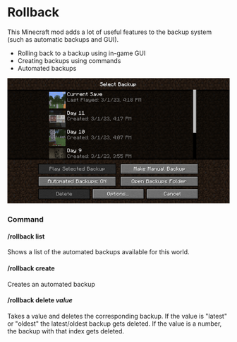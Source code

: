 # Rollback
This Minecraft mod adds a lot of useful features to the backup system (such as automatic backups and GUI).
- Rolling back to a backup using in-game GUI
- Creating backups using commands
- Automated backups

![Rollback Screen](https://raw.githubusercontent.com/MehradN/Rollback/master/screenshots/RollbackScreen.png)

### Command
#### /rollback list
Shows a list of the automated backups available for this world.
#### /rollback create
Creates an automated backup
#### /rollback delete *value*
Takes a value and deletes the corresponding backup. If the value is "latest" or "oldest" the latest/oldest backup gets deleted. If the value is a number, the backup with that index gets deleted.

